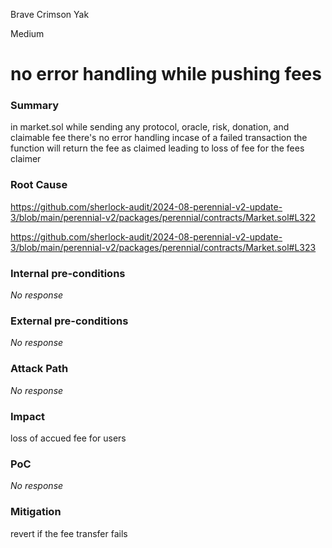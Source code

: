 Brave Crimson Yak

Medium

# no error handling while pushing fees

### Summary

in market.sol while sending any protocol, oracle, risk, donation, and claimable fee there's no error handling incase of a failed transaction  the function will return the fee as claimed leading to loss of fee for the fees claimer

### Root Cause

https://github.com/sherlock-audit/2024-08-perennial-v2-update-3/blob/main/perennial-v2/packages/perennial/contracts/Market.sol#L322

https://github.com/sherlock-audit/2024-08-perennial-v2-update-3/blob/main/perennial-v2/packages/perennial/contracts/Market.sol#L323


### Internal pre-conditions

_No response_

### External pre-conditions

_No response_

### Attack Path

_No response_

### Impact

loss of accued fee for users

### PoC

_No response_

### Mitigation

revert if the fee transfer fails